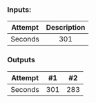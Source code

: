 ### Inputs:
| Attempt | Description   |
| :-----: | :---:   |
| Seconds | 301           |

### Outputs
| Attempt | #1    | #2    |
| :-----: | :---: | :---: |
| Seconds | 301   | 283   |
